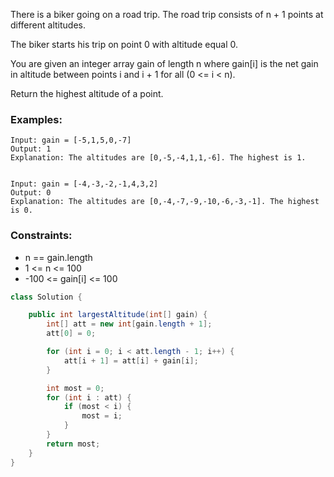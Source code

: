 There is a biker going on a road trip. The road trip consists of n + 1 points at different altitudes. 

The biker starts his trip on point 0 with altitude equal 0.

You are given an integer array gain of length n where gain[i] is the net gain in altitude between points i​​​​​​ and i + 1 for all (0 <= i < n). 

Return the highest altitude of a point.

### Examples:
```
Input: gain = [-5,1,5,0,-7]
Output: 1
Explanation: The altitudes are [0,-5,-4,1,1,-6]. The highest is 1.


Input: gain = [-4,-3,-2,-1,4,3,2]
Output: 0
Explanation: The altitudes are [0,-4,-7,-9,-10,-6,-3,-1]. The highest is 0.
```

### Constraints:
- n == gain.length
- 1 <= n <= 100
- -100 <= gain[i] <= 100

```java
class Solution {

    public int largestAltitude(int[] gain) {
        int[] att = new int[gain.length + 1];
        att[0] = 0;

        for (int i = 0; i < att.length - 1; i++) {
            att[i + 1] = att[i] + gain[i];
        }

        int most = 0;
        for (int i : att) {
            if (most < i) {
                most = i;
            }
        }
        return most;
    }
}
```
